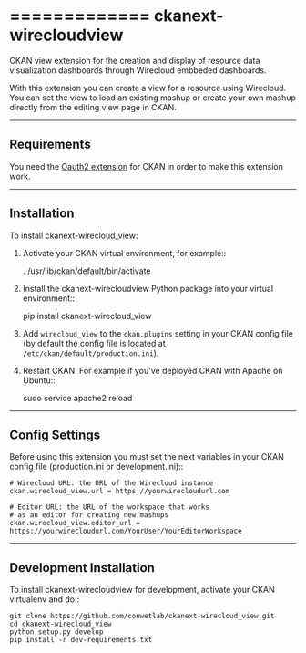 =============
ckanext-wirecloudview
=============

CKAN view extension for the creation and display of resource data visualization dashboards through Wirecloud embbeded dashboards.

With this extension you can create a view for a resource using Wirecloud. You can set the view to load an existing mashup or
create your own mashup directly from the editing view page in CKAN.


------------
Requirements
------------

You need the [Oauth2 extension](https://github.com/conwetlab/ckanext-oauth2) for CKAN in order to make this extension work.


------------
Installation
------------

To install ckanext-wirecloud_view:

1. Activate your CKAN virtual environment, for example::

     . /usr/lib/ckan/default/bin/activate

2. Install the ckanext-wirecloudview Python package into your virtual environment::

     pip install ckanext-wirecloud_view

3. Add ``wirecloud_view`` to the ``ckan.plugins`` setting in your CKAN
   config file (by default the config file is located at
   ``/etc/ckan/default/production.ini``).

4. Restart CKAN. For example if you've deployed CKAN with Apache on Ubuntu::

     sudo service apache2 reload


---------------
Config Settings
---------------

Before using this extension you must set the next variables in your CKAN config file
(production.ini or development.ini)::

    # Wirecloud URL: the URL of the Wirecloud instance
    ckan.wirecloud_view.url = https://yourwirecloudurl.com

    # Editor URL: the URL of the workspace that works
    # as an editor for creating new mashups
    ckan.wirecloud_view.editor_url = https://yourwirecloudurl.com/YourUser/YourEditorWorkspace


------------------------
Development Installation
------------------------

To install ckanext-wirecloudview for development, activate your CKAN virtualenv and
do::

    git clone https://github.com/conwetlab/ckanext-wirecloud_view.git
    cd ckanext-wirecloud_view
    python setup.py develop
    pip install -r dev-requirements.txt
